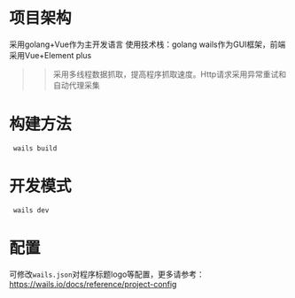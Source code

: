 # 项目架构
采用golang+Vue作为主开发语言
使用技术栈：golang wails作为GUI框架，前端采用Vue+Element plus
>> 采用多线程数据抓取，提高程序抓取速度。Http请求采用异常重试和自动代理采集

# 构建方法
```
 wails build
```

# 开发模式
```
 wails dev
```

# 配置
可修改`wails.json`对程序标题logo等配置，更多请参考： https://wails.io/docs/reference/project-config

